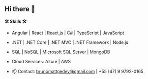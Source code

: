 ## Hi there 👋

 **🛠️ Skills 🛠️**

- Angular | React | React.js | C# | TypeScript | JavaScript
- .NET | .NET Core | .NET MVC | .NET Framework | Node.js
- SQL | NoSQL | Microsoft SQL Server | MongoDB
- Cloud Services: Azure | AWS

- 📫 Contact: brunomattgedev@gmail.com | +55 (47) 9 9792-0165
